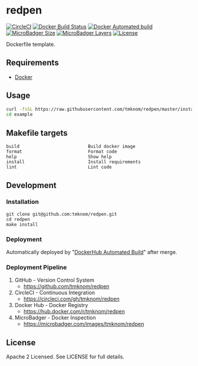 # redpen

[![CircleCI](https://circleci.com/gh/tmknom/redpen.svg?style=svg)](https://circleci.com/gh/tmknom/redpen)
[![Docker Build Status](https://img.shields.io/docker/cloud/build/tmknom/redpen.svg)](https://hub.docker.com/r/tmknom/redpen/builds/)
[![Docker Automated build](https://img.shields.io/docker/cloud/automated/tmknom/redpen.svg)](https://hub.docker.com/r/tmknom/redpen/)
[![MicroBadger Size](https://img.shields.io/microbadger/image-size/tmknom/redpen.svg)](https://microbadger.com/images/tmknom/redpen)
[![MicroBadger Layers](https://img.shields.io/microbadger/layers/tmknom/redpen.svg)](https://microbadger.com/images/tmknom/redpen)
[![License](https://img.shields.io/github/license/tmknom/redpen.svg)](https://opensource.org/licenses/Apache-2.0)

Dockerfile template.

## Requirements

- [Docker](https://www.docker.com/)

## Usage

```sh
curl -fsSL https://raw.githubusercontent.com/tmknom/redpen/master/install | sh -s example
cd example
```

## Makefile targets

```text
build                          Build docker image
format                         Format code
help                           Show help
install                        Install requirements
lint                           Lint code
```

## Development

### Installation

```shell
git clone git@github.com:tmknom/redpen.git
cd redpen
make install
```

### Deployment

Automatically deployed by "[DockerHub Automated Build](https://docs.docker.com/docker-hub/builds/)" after merge.

### Deployment Pipeline

1. GitHub - Version Control System
   - <https://github.com/tmknom/redpen>
2. CircleCI - Continuous Integration
   - <https://circleci.com/gh/tmknom/redpen>
3. Docker Hub - Docker Registry
   - <https://hub.docker.com/r/tmknom/redpen>
4. MicroBadger - Docker Inspection
   - <https://microbadger.com/images/tmknom/redpen>

## License

Apache 2 Licensed. See LICENSE for full details.
